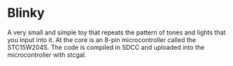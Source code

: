 # Blinky

A very small and simple toy that repeats the pattern of tones and lights that you input into it. At the core is an 8-pin microcontroller called the STC15W204S.
The code is compiled in SDCC and uploaded into the microcontroller with stcgal.
